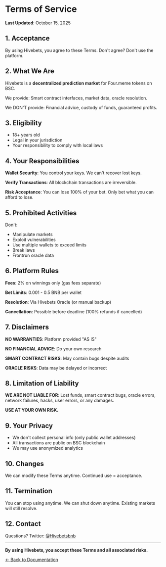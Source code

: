 # Terms of Service

**Last Updated**: October 15, 2025

## 1. Acceptance

By using Hivebets, you agree to these Terms. Don't agree? Don't use the platform.

## 2. What We Are

Hivebets is a **decentralized prediction market** for Four.meme tokens on BSC.

We provide: Smart contract interfaces, market data, oracle resolution.

We DON'T provide: Financial advice, custody of funds, guaranteed profits.

## 3. Eligibility

- 18+ years old
- Legal in your jurisdiction
- Your responsibility to comply with local laws

## 4. Your Responsibilities

**Wallet Security**: You control your keys. We can't recover lost keys.

**Verify Transactions**: All blockchain transactions are irreversible.

**Risk Acceptance**: You can lose 100% of your bet. Only bet what you can afford to lose.

## 5. Prohibited Activities

Don't:
- Manipulate markets
- Exploit vulnerabilities  
- Use multiple wallets to exceed limits
- Break laws
- Frontrun oracle data

## 6. Platform Rules

**Fees**: 2% on winnings only (gas fees separate)

**Bet Limits**: 0.001 - 0.5 BNB per wallet

**Resolution**: Via Hivebets Oracle (or manual backup)

**Cancellation**: Possible before deadline (100% refunds if cancelled)

## 7. Disclaimers

**NO WARRANTIES**: Platform provided "AS IS"

**NO FINANCIAL ADVICE**: Do your own research

**SMART CONTRACT RISKS**: May contain bugs despite audits

**ORACLE RISKS**: Data may be delayed or incorrect

## 8. Limitation of Liability

**WE ARE NOT LIABLE FOR**: Lost funds, smart contract bugs, oracle errors, network failures, hacks, user errors, or any damages.

**USE AT YOUR OWN RISK.**

## 9. Your Privacy

- We don't collect personal info (only public wallet addresses)
- All transactions are public on BSC blockchain
- We may use anonymized analytics

## 10. Changes

We can modify these Terms anytime. Continued use = acceptance.

## 11. Termination

You can stop using anytime. We can shut down anytime. Existing markets will still resolve.

## 12. Contact

Questions? Twitter: [@Hivebetsbnb](https://x.com/Hivebetsbnb)

---

**By using Hivebets, you accept these Terms and all associated risks.**

[← Back to Documentation](../README.md)

